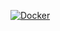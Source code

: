[![Docker](https://github.com/urbnywrt/subvpn_bot/actions/workflows/docker-publish.yml/badge.svg)](https://github.com/urbnywrt/subvpn_bot/actions/workflows/docker-publish.yml)
